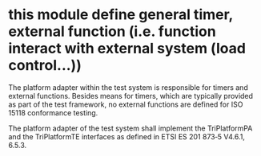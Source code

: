 # this module define general timer, external function (i.e. function interact with external system (load control...))

The platform adapter within the test system is responsible for timers and external functions. Besides
means for timers, which are typically provided as part of the test framework, no external functions are
defined for ISO 15118 conformance testing.

The platform adapter of the test system shall implement the TriPlatformPA and the
TriPlatformTE interfaces as defined in ETSI ES 201 873‐5 V4.6.1, 6.5.3.